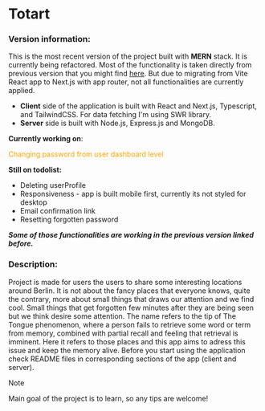 # Totart

### Version information:

This is the most recent version of the project built with **MERN** stack. It is currently being refactored. Most of the functionality is taken directly from previous version that you might find [here](https://github.com/RZajacc/totArt). But due to migrating from Vite React app to Next.js with app router, not all functionalities are currently applied.

- **Client** side of the application is built with React and Next.js, Typescript, and TailwindCSS. For data fetching I'm using SWR library.
- **Server** side is built with Node.js, Express.js and MongoDB.

**Currently working on**:

<p style="color:orange">Changing password from user dashboard level</p>

**Still on todolist:**

- Deleting userProfile
- Responsiveness - app is built mobile first, currently its not styled for desktop
- Email confirmation link
- Resetting forgotten password

**_Some of those functionalities are working in the previous version linked before._**

### Description:

Project is made for users the users to share some interesting locations around Berlin. It is not about the fancy places that everyone knows, quite the contrary, more about small things that draws our attention and we find cool. Small things that get forgotten few minutes after they are being seen but we think desire some attention. The name refers to the tip of The Tongue phenomenon, where a person fails to retrieve some word or term from memory, combined with partial recall and feeling that retrieval is imminent. Here it refers to those places and this app aims to adress this issue and keep the memory alive.
Before you start using the application check README files in corresponding sections of the app (client and server).

> [!NOTE]
> Main goal of the project is to learn, so any tips are welcome!
